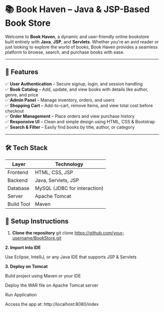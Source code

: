 # 📚 Book Haven – Java & JSP-Based Book Store

Welcome to **Book Haven**, a dynamic and user-friendly online bookstore built entirely with **Java**, **JSP**, and **Servlets**. Whether you're an avid reader or just looking to explore the world of books, Book Haven provides a seamless platform to browse, search, and purchase books with ease.

---

## 🌟 Features

✅ **User Authentication** – Secure signup, login, and session handling  
✅ **Book Catalog** – Add, update, and view books with details like author, genre, and price  
✅ **Admin Panel** – Manage inventory, orders, and users  
✅ **Shopping Cart** – Add-to-cart, remove items, and view total cost before checkout  
✅ **Order Management** – Place orders and view purchase history  
✅ **Responsive UI** – Clean and simple design using HTML, CSS & Bootstrap  
✅ **Search & Filter** – Easily find books by title, author, or category

---

## 🛠️ Tech Stack

| Layer         | Technology          |
|---------------|---------------------|
| Frontend      | HTML, CSS, JSP |
| Backend       | Java, Servlets, JSP |
| Database      | MySQL (JDBC for interaction) |
| Server        | Apache Tomcat       |
| Build Tool    | Maven               |



## 🔧 Setup Instructions

1. **Clone the repository**
   git clone https://github.com/your-username/BookStore.git
   
**2. Import into IDE**

Use Eclipse, IntelliJ, or any Java IDE that supports JSP & Servlets

**3. Deploy on Tomcat**

Build project using Maven or your IDE

Deploy the WAR file on Apache Tomcat server

Run Application

Access the app at: http://localhost:8080/index

